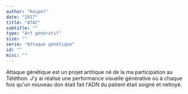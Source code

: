 ```yaml
---
author: "Knupel"
date: "2017"
title: "ATAC"
subtitle: ""
type: "Art génératif"
size: ""
serie: "Attaque génétique"
id: ""
misc: ""
---
```


Attaque génétique est un projet artitique né de la ma participation au Téléthon. J'y ai réalisé une performance visuelle générative où à chaque fois qu'un nouveau don était fait l'ADN du patient était soigné et nettoyé.